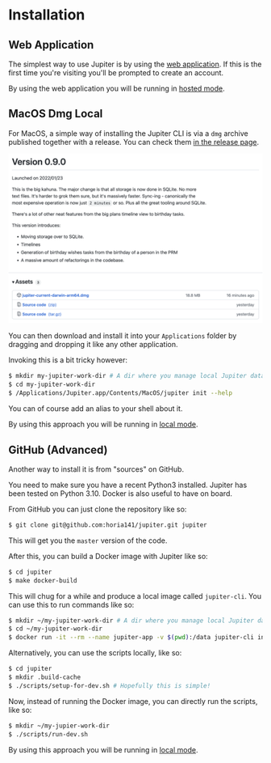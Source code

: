 # Installation

## Web Application

The simplest way to use Jupiter is by using the [web application](https://jupiter-webui.onrender.com/).
If this is the first time you're visiting you'll be prompted to create an account.

By using the web application you will be running in [hosted mode](../concepts/hosted-vs-local-mode.md).

## MacOS Dmg Local

For MacOS, a simple way of installing the Jupiter CLI is via a `dmg` archive published
together with a release. You can check them [in the release page](https://github.com/horia141/jupiter/releases).

![Releases](../assets/install-release.png)

You can then download and install it into your `Applications` folder by dragging and dropping it
like any other application.

Invoking this is a bit tricky however:

```bash
$ mkdir my-jupiter-work-dir # A dir where you manage local Jupiter data.
$ cd my-jupiter-work-dir
$ /Applications/Jupiter.app/Contents/MacOS/jupiter init --help
```

You can of course add an alias to your shell about it.

By using this approach you will be running in [local mode](../concepts/hosted-vs-local-mode.md).

## GitHub (Advanced)

Another way to install it is from "sources" on GitHub.

You need to make sure you have a recent Python3 installed. Jupiter has been tested on Python 3.10. Docker is also
useful to have on board.

From GitHub you can just clone the repository like so:

```bash
$ git clone git@github.com:horia141/jupiter.git jupiter
```

This will get you the `master` version of the code.

After this, you can build a Docker image with Jupiter like so:

```bash
$ cd jupiter
$ make docker-build
```

This will chug for a while and produce a local image called `jupiter-cli`. You can use this to run commands like so:

```bash
$ mkdir ~/my-jupiter-work-dir # A dir where you manage local Jupiter data.
$ cd ~/my-jupiter-work-dir
$ docker run -it --rm --name jupiter-app -v $(pwd):/data jupiter-cli init --help
```

Alternatively, you can use the scripts locally, like so:

```bash
$ cd jupiter
$ mkdir .build-cache
$ ./scripts/setup-for-dev.sh # Hopefully this is simple!
```

Now, instead of running the Docker image, you can directly run the scripts, like so:

```bash
$ mkdir ~/my-jupier-work-dir
$ ./scripts/run-dev.sh
```

By using this approach you will be running in [local mode](../concepts/hosted-vs-local-mode.md).